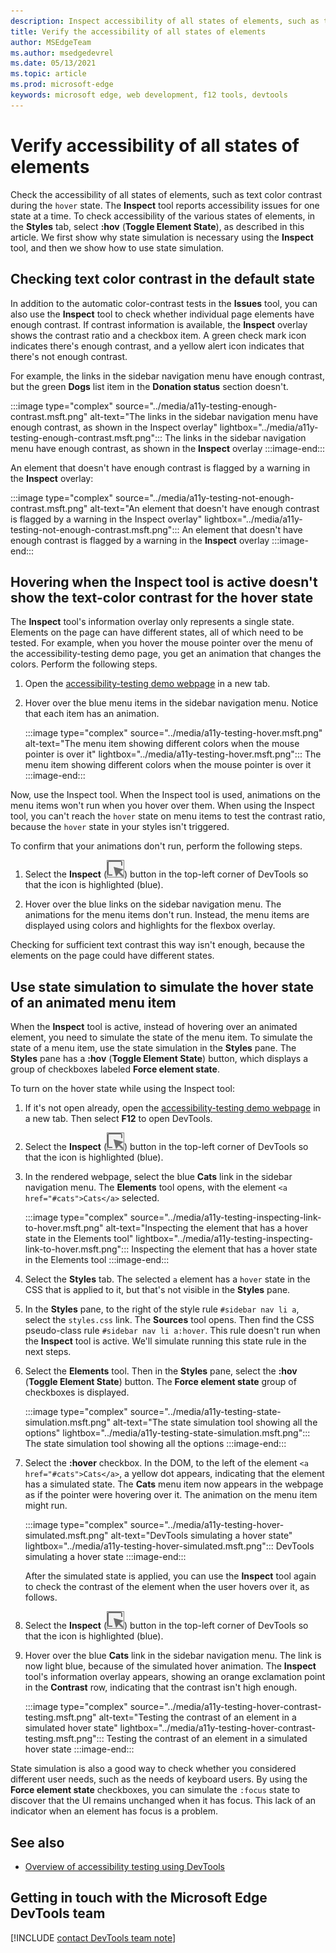 ```yaml
---
description: Inspect accessibility of all states of elements, such as text contrast during the hover state, in the Styles pane using Toggle Element State.
title: Verify the accessibility of all states of elements
author: MSEdgeTeam
ms.author: msedgedevrel
ms.date: 05/13/2021
ms.topic: article
ms.prod: microsoft-edge
keywords: microsoft edge, web development, f12 tools, devtools
---
```

# Verify accessibility of all states of elements

<!-- 5. STYLES: TOGGLE STATE -->

Check the accessibility of all states of elements, such as text color contrast during the `hover` state.  The **Inspect** tool reports accessibility issues for one state at a time.  To check accessibility of the various states of elements, in the **Styles** tab, select **\:hov** (**Toggle Element State**), as described in this article. We first show why state simulation is necessary using the **Inspect** tool, and then we show how to use state simulation.


## Checking text color contrast in the default state

<!-- Inspect tool: information overlay: Accessibility section: Contrast row -->

In addition to the automatic color-contrast tests in the **Issues** tool, you can also use the **Inspect** tool to check whether individual page elements have enough contrast.  If contrast information is available, the **Inspect** overlay shows the contrast ratio and a checkbox item.  A green check mark icon indicates there's enough contrast, and a yellow alert icon indicates that there's not enough contrast.

For example, the links in the sidebar navigation menu have enough contrast, but the green **Dogs** list item in the **Donation status** section doesn't.

:::image type="complex" source="../media/a11y-testing-enough-contrast.msft.png" alt-text="The links in the sidebar navigation menu have enough contrast, as shown in the Inspect overlay" lightbox="../media/a11y-testing-enough-contrast.msft.png":::
    The links in the sidebar navigation menu have enough contrast, as shown in the **Inspect** overlay
:::image-end:::

An element that doesn't have enough contrast is flagged by a warning in the **Inspect** overlay:

:::image type="complex" source="../media/a11y-testing-not-enough-contrast.msft.png" alt-text="An element that doesn't have enough contrast is flagged by a warning in the Inspect overlay" lightbox="../media/a11y-testing-not-enough-contrast.msft.png":::
    An element that doesn't have enough contrast is flagged by a warning in the **Inspect** overlay
:::image-end:::


## Hovering when the Inspect tool is active doesn't show the text-color contrast for the hover state

The **Inspect** tool's information overlay only represents a single state.  Elements on the page can have different states, all of which need to be tested.  For example, when you hover the mouse pointer over the menu of the accessibility-testing demo page, you get an animation that changes the colors. Perform the following steps.

1.  Open the [accessibility-testing demo webpage][DevToolsA11yErrorsDemopage] in a new tab.

1.  Hover over the blue menu items in the sidebar navigation menu.  Notice that each item has an animation.

    :::image type="complex" source="../media/a11y-testing-hover.msft.png" alt-text="The menu item showing different colors when the mouse pointer is over it" lightbox="../media/a11y-testing-hover.msft.png":::
        The menu item showing different colors when the mouse pointer is over it
    :::image-end:::
    
Now, use the Inspect tool. When the Inspect tool is used, animations on the menu items won't run when you hover over them.  When using the Inspect tool, you can't reach the `hover` state on menu items to test the contrast ratio, because the `hover` state in your styles isn't triggered.  
    
To confirm that your animations don't run, perform the following steps.
    
1.  Select the **Inspect** \(![the Inspect button](../media/inspect-icon.msft.png)\) button in the top-left corner of DevTools so that the icon is highlighted (blue).

1.  Hover over the blue links on the sidebar navigation menu.  The animations for the menu items don't run. Instead, the menu items are displayed using colors and highlights for the flexbox overlay.

Checking for sufficient text contrast this way isn't enough, because the elements on the page could have different states.


## Use state simulation to simulate the hover state of an animated menu item 

<!-- Elements tool: Styles pane: Toggle Element State -->

When the **Inspect** tool is active, instead of hovering over an animated element, you need to simulate the state of the menu item.  To simulate the state of a menu item, use the state simulation in the **Styles** pane.  The **Styles** pane has a **\:hov** (**Toggle Element State**) button, which displays a group of checkboxes labeled **Force element state**.

To turn on the hover state while using the Inspect tool:

1.  If it's not open already, open the [accessibility-testing demo webpage][DevToolsA11yErrorsDemopage] in a new tab.  Then select **F12** to open DevTools.

1.  Select the **Inspect** \(![Inspect tool button](../media/inspect-icon.msft.png)\) button in the top-left corner of DevTools so that the icon is highlighted (blue).

1.  In the rendered webpage, select the blue **Cats** link in the sidebar navigation menu.  The **Elements** tool opens, with the element `<a href="#cats">Cats</a>` selected.

    :::image type="complex" source="../media/a11y-testing-inspecting-link-to-hover.msft.png" alt-text="Inspecting the element that has a hover state in the Elements tool" lightbox="../media/a11y-testing-inspecting-link-to-hover.msft.png":::
        Inspecting the element that has a hover state in the Elements tool
    :::image-end:::

1.  Select the **Styles** tab.  The selected `a` element has a `hover` state in the CSS that is applied to it, but that's not visible in the **Styles** pane. 

1.  In the **Styles** pane, to the right of the style rule `#sidebar nav li a`, select the `styles.css` link.  The **Sources** tool opens.  Then find the CSS pseudo-class rule `#sidebar nav li a:hover`.  This rule doesn't run when the **Inspect** tool is active.  We'll simulate running this state rule in the next steps.

1.  Select the **Elements** tool.  Then in the **Styles** pane, select the **:hov** (**Toggle Element State**) button.  The **Force element state** group of checkboxes is displayed.

    :::image type="complex" source="../media/a11y-testing-state-simulation.msft.png" alt-text="The state simulation tool showing all the options" lightbox="../media/a11y-testing-state-simulation.msft.png":::
        The state simulation tool showing all the options
    :::image-end:::

1.  Select the **:hover** checkbox.  In the DOM, to the left of the element `<a href="#cats">Cats</a>`, a yellow dot appears, indicating that the element has a simulated state.  The **Cats** menu item now appears in the webpage as if the pointer were hovering over it.  The animation on the menu item might run.

    :::image type="complex" source="../media/a11y-testing-hover-simulated.msft.png" alt-text="DevTools simulating a hover state" lightbox="../media/a11y-testing-hover-simulated.msft.png":::
        DevTools simulating a hover state
    :::image-end:::

    After the simulated state is applied, you can use the **Inspect** tool again to check the contrast of the element when the user hovers over it, as follows.

1.  Select the **Inspect** \(![Inspector icon](../media/inspect-icon.msft.png)\) button in the top-left corner of DevTools so that the icon is highlighted (blue).

1.  Hover over the blue **Cats** link in the sidebar navigation menu.  The link is now light blue, because of the simulated hover animation.  The **Inspect** tool's information overlay appears, showing an orange exclamation point in the **Contrast** row, indicating that the contrast isn't high enough.

    :::image type="complex" source="../media/a11y-testing-hover-contrast-testing.msft.png" alt-text="Testing the contrast of an element in a simulated hover state" lightbox="../media/a11y-testing-hover-contrast-testing.msft.png":::
        Testing the contrast of an element in a simulated hover state
    :::image-end:::

State simulation is also a good way to check whether you considered different user needs, such as the needs of keyboard users.  By using the **Force element state** checkboxes, you can simulate the `:focus` state to discover that the UI remains unchanged when it has focus. This lack of an indicator when an element has focus is a problem.


## See also

*  [Overview of accessibility testing using DevTools](accessibility-testing-in-devtools.md)


## Getting in touch with the Microsoft Edge DevTools team  

[!INCLUDE [contact DevTools team note](../includes/contact-devtools-team-note.md)]  


<!-- links -->
[DevToolsA11yErrorsDemopage]: https://microsoftedge.github.io/DevToolsSamples/a11y-testing/page-with-errors.html "Accessibility-testing demo webpage | GitHub"
